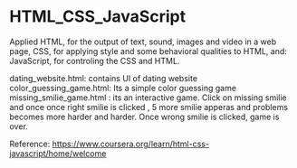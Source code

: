# HTML_CSS_JavaScript
Applied HTML, for the output of text, sound, images and video in a web page,
CSS, for applying style and some behavioral qualities to HTML, and:
JavaScript, for controling the CSS and HTML.

dating_website.html: contains UI of dating website
color_guessing_game.html: Its a simple color guessing game
missing_smilie_game.html : its an interactive game. Click on missing smilie and once once right smilie is clicked  , 5 more smilie apperas and problems becomes more harder and harder. Once wrong smilie is clicked, game is over. 


Reference: https://www.coursera.org/learn/html-css-javascript/home/welcome


